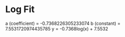 
# Log Fit

a (coefficient) = -0.7368226305233074
b (constant) = 7.5531720974435785
y = -0.7368log(x) + 7.5532

